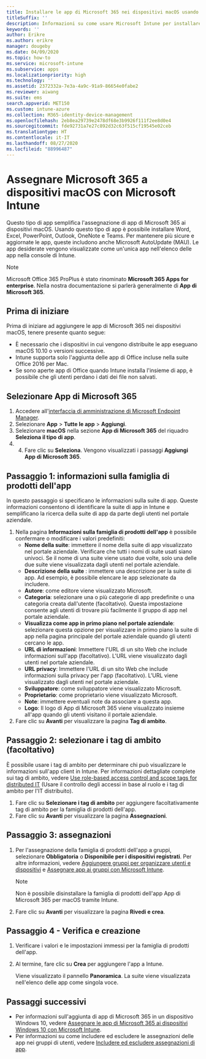 ```yaml
---
title: Installare le app di Microsoft 365 nei dispositivi macOS usando Microsoft Intune
titleSuffix: ''
description: Informazioni su come usare Microsoft Intune per installare le app di Microsoft 365 nei dispositivi macOS.
keywords: ''
author: Erikre
ms.author: erikre
manager: dougeby
ms.date: 04/09/2020
ms.topic: how-to
ms.service: microsoft-intune
ms.subservice: apps
ms.localizationpriority: high
ms.technology: ''
ms.assetid: 2372332a-7e3a-4a9c-91a9-86654e0fabe2
ms.reviewer: aiwang
ms.suite: ems
search.appverid: MET150
ms.custom: intune-azure
ms.collection: M365-identity-device-management
ms.openlocfilehash: 2eb8ea29739e2478df68e3b9926f111f2ee8d0e4
ms.sourcegitcommit: fde92731a7e27c892d32c63f515cf19545e02ceb
ms.translationtype: HT
ms.contentlocale: it-IT
ms.lasthandoff: 08/27/2020
ms.locfileid: "88996487"
---
```

# <a name="assign-microsoft-365-to-macos-devices-with-microsoft-intune"></a>Assegnare Microsoft 365 a dispositivi macOS con Microsoft Intune

Questo tipo di app semplifica l'assegnazione di app di Microsoft 365 ai dispositivi macOS. Usando questo tipo di app è possibile installare Word, Excel, PowerPoint, Outlook, OneNote e Teams. Per mantenere più sicure e aggiornate le app, queste includono anche Microsoft AutoUpdate (MAU). Le app desiderate vengono visualizzate come un'unica app nell'elenco delle app nella console di Intune.

> [!NOTE]
> Microsoft Office 365 ProPlus è stato rinominato **Microsoft 365 Apps for enterprise**. Nella nostra documentazione si parlerà generalmente di **App di Microsoft 365**.

## <a name="before-you-start"></a>Prima di iniziare

Prima di iniziare ad aggiungere le app di Microsoft 365 nei dispositivi macOS, tenere presente quanto segue:

- È necessario che i dispositivi in cui vengono distribuite le app eseguano macOS 10.10 o versioni successive.
- Intune supporta solo l'aggiunta delle app di Office incluse nella suite Office 2016 per Mac.
- Se sono aperte app di Office quando Intune installa l'insieme di app, è possibile che gli utenti perdano i dati dei file non salvati.

## <a name="select-microsoft-365-apps"></a>Selezionare App di Microsoft 365

1. Accedere all'[interfaccia di amministrazione di Microsoft Endpoint Manager](https://go.microsoft.com/fwlink/?linkid=2109431).
2. Selezionare **App** > **Tutte le app** > **Aggiungi**.
3. Selezionare **macOS** nella sezione **App di Microsoft 365** del riquadro **Seleziona il tipo di app**.
4. 4. Fare clic su **Seleziona**. Vengono visualizzati i passaggi **Aggiungi App di Microsoft 365**.

## <a name="step-1---app-suite-information"></a>Passaggio 1: informazioni sulla famiglia di prodotti dell'app

In questo passaggio si specificano le informazioni sulla suite di app. Queste informazioni consentono di identificare la suite di app in Intune e semplificano la ricerca della suite di app da parte degli utenti nel portale aziendale.

1. Nella pagina **Informazioni sulla famiglia di prodotti dell'app** è possibile confermare o modificare i valori predefiniti:
    - **Nome della suite**: immettere il nome della suite di app visualizzato nel portale aziendale. Verificare che tutti i nomi di suite usati siano univoci. Se il nome di una suite viene usato due volte, solo una delle due suite viene visualizzata dagli utenti nel portale aziendale.
    - **Descrizione della suite** : immettere una descrizione per la suite di app. Ad esempio, è possibile elencare le app selezionate da includere.
    - **Autore**: come editore viene visualizzato Microsoft.
    - **Categoria**: selezionare una o più categorie di app predefinite o una categoria creata dall'utente (facoltativo). Questa impostazione consente agli utenti di trovare più facilmente il gruppo di app nel portale aziendale.
    - **Visualizza come app in primo piano nel portale aziendale**: selezionare questa opzione per visualizzare in primo piano la suite di app nella pagina principale del portale aziendale quando gli utenti cercano le app.
    - **URL di informazioni**: Immettere l'URL di un sito Web che include informazioni sull'app (facoltativo). L'URL viene visualizzato dagli utenti nel portale aziendale.
    - **URL privacy**: Immettere l'URL di un sito Web che include informazioni sulla privacy per l'app (facoltativo). L'URL viene visualizzato dagli utenti nel portale aziendale.
    - **Sviluppatore**: come sviluppatore viene visualizzato Microsoft.
    - **Proprietario**: come proprietario viene visualizzato Microsoft.
    - **Note**: immettere eventuali note da associare a questa app.
    - **Logo**: Il logo di App di Microsoft 365 viene visualizzato insieme all'app quando gli utenti visitano il portale aziendale.
2. Fare clic su **Avanti** per visualizzare la pagina **Tag di ambito**.

## <a name="step-2---select-scope-tags-optional"></a>Passaggio 2: selezionare i tag di ambito (facoltativo)
È possibile usare i tag di ambito per determinare chi può visualizzare le informazioni sull'app client in Intune. Per informazioni dettagliate complete sui tag di ambito, vedere [Use role-based access control and scope tags for distributed IT](../fundamentals/scope-tags.md) (Usare il controllo degli accessi in base al ruolo e i tag di ambito per l'IT distribuito).

1. Fare clic su **Selezionare i tag di ambito** per aggiungere facoltativamente tag di ambito per la famiglia di prodotti dell'app. 
2. Fare clic su **Avanti** per visualizzare la pagina **Assegnazioni**.

## <a name="step-3---assignments"></a>Passaggio 3: assegnazioni

1. Per l'assegnazione della famiglia di prodotti dell'app a gruppi, selezionare **Obbligatoria** o **Disponibile per i dispositivi registrati**. Per altre informazioni, vedere [Aggiungere gruppi per organizzare utenti e dispositivi](../fundamentals/groups-add.md) e [Assegnare app ai gruppi con Microsoft Intune](apps-deploy.md).

    >[!Note]
    > Non è possibile disinstallare la famiglia di prodotti dell'app App di Microsoft 365 per macOS tramite Intune.

2. Fare clic su **Avanti** per visualizzare la pagina **Rivedi e crea**. 

## <a name="step-4---review--create"></a>Passaggio 4 - Verifica e creazione

1. Verificare i valori e le impostazioni immessi per la famiglia di prodotti dell'app.
2. Al termine, fare clic su **Crea** per aggiungere l'app a Intune.

    Viene visualizzato il pannello **Panoramica**. La suite viene visualizzata nell'elenco delle app come singola voce.

## <a name="next-steps"></a>Passaggi successivi

- Per informazioni sull'aggiunta di app di Microsoft 365 in un dispositivo Windows 10, vedere [Assegnare le app di Microsoft 365 ai dispositivi Windows 10 con Microsoft Intune](apps-add-office365.md).
- Per informazioni su come includere ed escludere le assegnazioni delle app nei gruppi di utenti, vedere [Includere ed escludere assegnazioni di app](apps-inc-exl-assignments.md).
